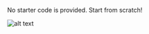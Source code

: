 No starter code is provided. Start from scratch!

![alt text](https://github.com/CodecoolGlobal/spaceship-titanic-python-Przemek9110/blob/[development]/score.png?raw=true)
